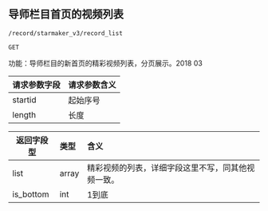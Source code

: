 
## 导师栏目首页的视频列表

~~~
/record/starmaker_v3/record_list
~~~
~~~
GET
~~~


功能：导师栏目的新首页的精彩视频列表，分页展示。2018 03  
  

| 请求参数字段        | 请求参数含义  |
| -------- |:------|
|startid  |  起始序号|
|length |  长度 |

|返回字段型 |类型 | 含义 |
| -------- |:------|:------|
|   list   | array | 精彩视频的列表，详细字段这里不写，同其他视频一致。 |
|   is_bottom   | int | 1到底 |



